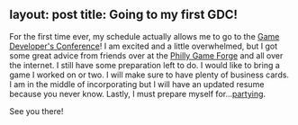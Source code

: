 layout: post
title: Going to my first GDC!
---

For the first time ever, my schedule actually allows me to go to the [Game Developer's Conference](http://www.gdconf.com/)! I am excited and a little overwhelmed, but I got some great advice from friends over at the [Philly Game Forge](http://phillygameforge.com/) and all over the internet. I still have some preparation left to do. I would like to bring a game I worked on or two. I will make sure to have plenty of business cards. I am in the middle of incorporating but I will have an updated resume because you never know. Lastly, I must prepare myself for...[partying](http://thatvenuspatrolwildrumpusparty.com/).

See you there!

